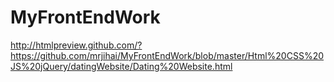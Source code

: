 # MyFrontEndWork

http://htmlpreview.github.com/?https://github.com/mrjihai/MyFrontEndWork/blob/master/Html%20CSS%20JS%20jQuery/datingWebsite/Dating%20Website.html
